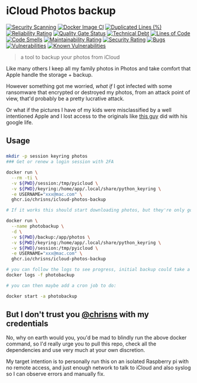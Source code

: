# iCloud Photos backup
[![Security Scanning](https://github.com/chrisns/icloud-photos-backup/actions/workflows/security.yml/badge.svg)](https://github.com/chrisns/icloud-photos-backup/actions/workflows/security.yml)
[![Docker Image CI](https://github.com/chrisns/icloud-photos-backup/actions/workflows/dockerimage.yml/badge.svg)](https://github.com/chrisns/icloud-photos-backup/actions/workflows/dockerimage.yml)
[![Duplicated Lines (%)](https://sonarcloud.io/api/project_badges/measure?project=chrisns_icloud-photos-backup&metric=duplicated_lines_density)](https://sonarcloud.io/summary/new_code?id=chrisns_icloud-photos-backup)
[![Reliability Rating](https://sonarcloud.io/api/project_badges/measure?project=chrisns_icloud-photos-backup&metric=reliability_rating)](https://sonarcloud.io/summary/new_code?id=chrisns_icloud-photos-backup)
[![Quality Gate Status](https://sonarcloud.io/api/project_badges/measure?project=chrisns_icloud-photos-backup&metric=alert_status)](https://sonarcloud.io/summary/new_code?id=chrisns_icloud-photos-backup)
[![Technical Debt](https://sonarcloud.io/api/project_badges/measure?project=chrisns_icloud-photos-backup&metric=sqale_index)](https://sonarcloud.io/summary/new_code?id=chrisns_icloud-photos-backup)
[![Lines of Code](https://sonarcloud.io/api/project_badges/measure?project=chrisns_icloud-photos-backup&metric=ncloc)](https://sonarcloud.io/summary/new_code?id=chrisns_icloud-photos-backup)
[![Code Smells](https://sonarcloud.io/api/project_badges/measure?project=chrisns_icloud-photos-backup&metric=code_smells)](https://sonarcloud.io/summary/new_code?id=chrisns_icloud-photos-backup)
[![Maintainability Rating](https://sonarcloud.io/api/project_badges/measure?project=chrisns_icloud-photos-backup&metric=sqale_rating)](https://sonarcloud.io/summary/new_code?id=chrisns_icloud-photos-backup)
[![Security Rating](https://sonarcloud.io/api/project_badges/measure?project=chrisns_icloud-photos-backup&metric=security_rating)](https://sonarcloud.io/summary/new_code?id=chrisns_icloud-photos-backup)
[![Bugs](https://sonarcloud.io/api/project_badges/measure?project=chrisns_icloud-photos-backup&metric=bugs)](https://sonarcloud.io/summary/new_code?id=chrisns_icloud-photos-backup)
[![Vulnerabilities](https://sonarcloud.io/api/project_badges/measure?project=chrisns_icloud-photos-backup&metric=vulnerabilities)](https://sonarcloud.io/summary/new_code?id=chrisns_icloud-photos-backup)
[![Known Vulnerabilities](https://snyk.io/test/github/chrisns/icloud-photos-backup/badge.svg)](https://snyk.io/test/github/chrisns/icloud-photos-backup)



> a tool to backup your photos from iCloud

Like many others I keep all my family photos in Photos and take comfort that Apple handle the storage + backup.

However something got me worried, _what if_ I got infected with some ransomware that encrypted or destroyed my photos, from an attack point of view, that'd probably be a pretty lucrative attack.

Or what if the pictures I have of my kids were misclassified by a well intentioned Apple and I lost access to the originals like [this guy](https://news.yahoo.com/dad-took-photos-naked-toddler-142928196.html) did with his google life.

## Usage

###
```bash
mkdir -p session keyring photos
### Get or renew a login session with 2FA

docker run \
  --rm -ti \
  -v ${PWD}/session:/tmp/pyicloud \
  -v ${PWD}/keyring:/home/app/.local/share/python_keyring \
  -e USERNAME="xxx@mac.com" \
  ghcr.io/chrisns/icloud-photos-backup

# If it works this should start downloading photos, but they're only going to a docker volume, not to your host machine to ^C to exit

docker run \
  --name photobackup \
  -d \
  -v ${PWD}/backup:/app/photos \
  -v ${PWD}/keyring:/home/app/.local/share/python_keyring \
  -v ${PWD}/session:/tmp/pyicloud \
  -e USERNAME="xxx@mac.com" \
  ghcr.io/chrisns/icloud-photos-backup

# you can follow the logs to see progress, initial backup could take a LONG time (days-weeks)
docker logs -f photobackup

# you can then maybe add a cron job to do:

docker start -a photobackup
```

## But I don't trust you [@chrisns](@chrisns) with my credentials

No, why on earth would you, you'd be mad to blindly run the above docker command, so I'd really urge you to pull this repo, check all the dependencies and use very much at your own discretion.

My target intention is to personally run this on an isolated Raspberry pi with no remote access, and just enough network to talk to iCloud and also syslog so I can observe errors and manually fix.
